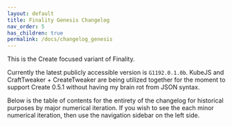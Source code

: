 ```yaml
---
layout: default
title: Finality Genesis Changelog
nav_order: 5
has_children: true
permalink: /docs/changelog_genesis
---
```

This is the Create focused variant of Finality.

Currently the latest publicly accessible version is `G1192.0.1.0b`.
KubeJS and CraftTweaker + CreateTweaker are being utilized together for the moment to support Create 0.5.1 without having my brain rot from JSON syntax.

Below is the table of contents for the entirety of the changelog for historical purposes by major numerical iteration. If you wish to see the each minor numerical iteration, then use the navigation sidebar on the left side.